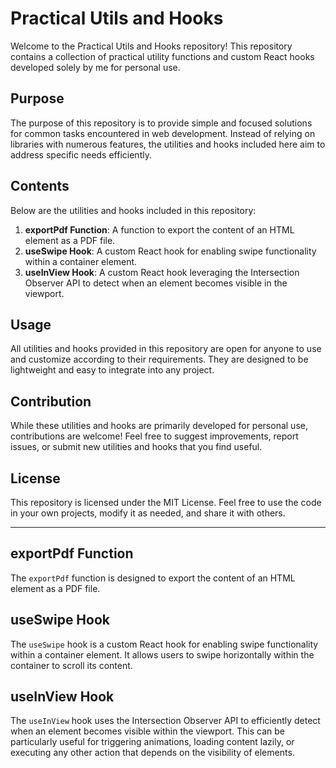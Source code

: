 # Practical Utils and Hooks

Welcome to the Practical Utils and Hooks repository! This repository contains a collection of practical utility functions and custom React hooks developed solely by me for personal use.

## Purpose

The purpose of this repository is to provide simple and focused solutions for common tasks encountered in web development. Instead of relying on libraries with numerous features, the utilities and hooks included here aim to address specific needs efficiently.

## Contents

Below are the utilities and hooks included in this repository:

1. **exportPdf Function**: A function to export the content of an HTML element as a PDF file.
2. **useSwipe Hook**: A custom React hook for enabling swipe functionality within a container element.
3. **useInView Hook**: A custom React hook leveraging the Intersection Observer API to detect when an element becomes visible in the viewport.

## Usage

All utilities and hooks provided in this repository are open for anyone to use and customize according to their requirements. They are designed to be lightweight and easy to integrate into any project.

## Contribution

While these utilities and hooks are primarily developed for personal use, contributions are welcome! Feel free to suggest improvements, report issues, or submit new utilities and hooks that you find useful.

## License

This repository is licensed under the MIT License. Feel free to use the code in your own projects, modify it as needed, and share it with others.

---

## exportPdf Function

The `exportPdf` function is designed to export the content of an HTML element as a PDF file.

## useSwipe Hook

The `useSwipe` hook is a custom React hook for enabling swipe functionality within a container element. It allows users to swipe horizontally within the container to scroll its content.

## useInView Hook

The `useInView` hook uses the Intersection Observer API to efficiently detect when an element becomes visible within the viewport. This can be particularly useful for triggering animations, loading content lazily, or executing any other action that depends on the visibility of elements.

